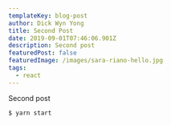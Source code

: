 ```yaml
---
templateKey: blog-post
author: Dick Wyn Yong
title: Second Post
date: 2019-09-01T07:46:06.901Z
description: Second post
featuredPost: false
featuredImage: /images/sara-riano-hello.jpg
tags:
  - react
---
```


Second post

```sh
$ yarn start
```

